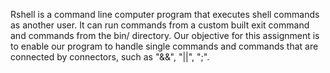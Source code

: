 Rshell is a command line computer program that executes shell commands
as another user. It can run commands from a custom built exit command and 
commands from the bin/ directory. Our objective for this assignment is to 
enable our program to handle single commands and commands that are connected 
by connectors, such as "&&", "||", ";". 